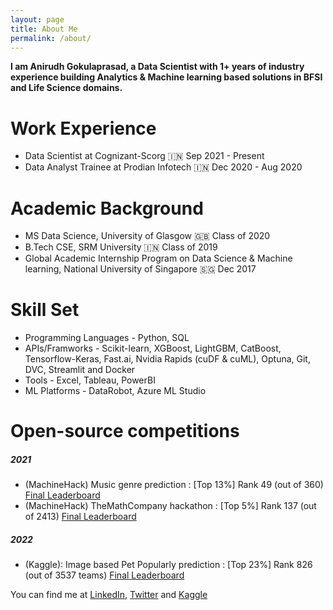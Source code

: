 ```yaml
---
layout: page
title: About Me
permalink: /about/
---
```


**I am Anirudh Gokulaprasad, a Data Scientist with 1+ years of industry experience building Analytics & Machine learning based solutions in BFSI and Life Science domains.**


# Work Experience
* Data Scientist at Cognizant-Scorg 🇮🇳 Sep 2021 - Present
* Data Analyst Trainee at Prodian Infotech 🇮🇳 Dec 2020 - Aug 2020


# Academic Background
* MS Data Science, University of Glasgow 🇬🇧 Class of 2020 
* B.Tech CSE, SRM University 🇮🇳 Class of 2019
* Global Academic Internship Program on Data Science & Machine learning, National University of Singapore 🇸🇬 Dec 2017


# Skill Set 
* Programming Languages - Python, SQL
* APIs/Framworks - Scikit-learn, XGBoost, LightGBM, CatBoost, Tensorflow-Keras, Fast.ai, Nvidia Rapids (cuDF & cuML), Optuna, Git, DVC, Streamlit and Docker
* Tools - Excel, Tableau, PowerBI
* ML Platforms - DataRobot, Azure ML Studio


# Open-source competitions
##### 2021
* (MachineHack) Music genre prediction : [Top 13%] Rank 49 (out of 360) [Final Leaderboard](https://machinehack.com/hackathon/music_genre_classification_weekend_hackathon_edition_2_the_last_hacker_standing/leaderboard)
* (MachineHack) TheMathCompany hackathon : [Top 5%] Rank 137 (out of 2413) [Final Leaderboard](https://machinehack.com/hackathon/data_hack_mathcothon_car_price_prediction_challenge/leaderboard)

##### 2022
* (Kaggle): Image based Pet Popularly prediction : [Top 23%] Rank 826 (out of 3537 teams) [Final Leaderboard](https://www.kaggle.com/c/petfinder-pawpularity-score/leaderboard)


You can find me at [LinkedIn](https://www.linkedin.com/in/anirudh-gokulaprasad-44328b137/), [Twitter](https://twitter.com/Ani_Offl) and [Kaggle](https://www.kaggle.com/anirudhg15/code)
